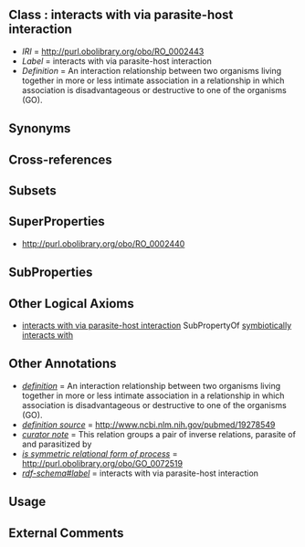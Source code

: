 
## Class : interacts with via parasite-host interaction

 * *IRI* = http://purl.obolibrary.org/obo/RO_0002443
 * *Label* = interacts with via parasite-host interaction
 * *Definition* = An interaction relationship between two organisms living together in more or less intimate association in a relationship in which association is disadvantageous or destructive to one of the organisms (GO).

## Synonyms


## Cross-references


## Subsets


## SuperProperties

 * <http://purl.obolibrary.org/obo/RO_0002440>

## SubProperties


## Other Logical Axioms

 * [interacts with via parasite-host interaction](../../RO/43/RO_0002443.md) SubPropertyOf [symbiotically interacts with](../../RO/40/RO_0002440.md)

## Other Annotations

 * *[definition](../../IAO/15/IAO_0000115.md)* = An interaction relationship between two organisms living together in more or less intimate association in a relationship in which association is disadvantageous or destructive to one of the organisms (GO).
 * *[definition source](../../IAO/19/IAO_0000119.md)* = http://www.ncbi.nlm.nih.gov/pubmed/19278549
 * *[curator note](../../IAO/32/IAO_0000232.md)* = This relation groups a pair of inverse relations, parasite of and parasitized by
 * *[is symmetric relational form of process](../../RO/61/RO_0002561.md)* = http://purl.obolibrary.org/obo/GO_0072519
 * *[rdf-schema#label](../../el/rdf-schema#label.md)* = interacts with via parasite-host interaction

## Usage


## External Comments

